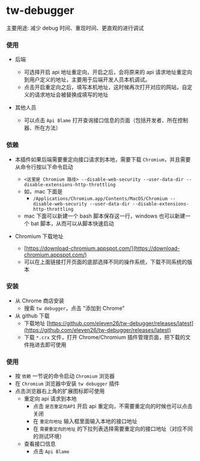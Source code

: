 # tw-debugger

主要用途: 减少 debug 时间、重现时间、更直观的进行调试

### 使用

* 后端
    * 可选择开启 api 地址重定向，开启之后，会将原来的 api 请求地址重定向到用户定义的地址，主要用于后端开发人员本机调试。
    * 点击开启重定向之后，填写本机地址，这时候再次打开对应的网站，自定义的请求地址会被替换成填写的地址

* 其他人员
    * 可以点击 `Api Blame` 打开查询接口信息的页面（包括开发者、所在控制器、所在方法）

### 依赖

* 本插件如果后端需要重定向接口请求到本地，需要下载 `Chromium`，并且需要从命令行按以下命令启动
    - `<这里是 Chromium 路径> --disable-web-security --user-data-dir --disable-extensions-http-throttling`
    - 如，mac 下面是
        - `/Applications/Chromium.app/Contents/MacOS/Chromium --disable-web-security --user-data-dir --disable-extensions-http-throttling`
    - mac 下面可以新建一个 bash 脚本保存这一行，windows 也可以新建一个 bat 脚本，从而可以从脚本快速启动

* Chromium 下载地址
    - [https://download-chromium.appspot.com/](https://download-chromium.appspot.com/)
    - 可以在上面链接打开页面的底部选择不同的操作系统，下载不同系统的版本

### 安装

* 从 Chrome 商店安装
    - 搜索 `tw debugger`，点击 "添加到 Chrome"
* 从 github 下载
    - 下载地址 [https://github.com/eleven26/tw-debugger/releases/latest](https://github.com/eleven26/tw-debugger/releases/latest)
    - 下载 `*.crx` 文件，打开 Chrome/Chromium 插件管理页面，把下载的文件拖进去即可使用

### 使用
 
* 按 `依赖` 一节说的命令启动 `Chromium` 浏览器
* 在 `Chromium` 浏览器中安装 `tw debugger` 插件
* 点击浏览器右上角的扩展图标即可使用
    - 重定向 api 请求到本地
        - 点击 `是否重定向API` 开启 api 重定向，不需要重定向的时候也可以点击关闭
        - 在 `重定向地址` 输入框里面输入本地的接口地址
        - 在 `需要重定向的地址` 的下拉列表选择需要重定向的接口地址（对应不同的测试环境）
    - 查看接口信息
        - 点击 `Api Blame`

